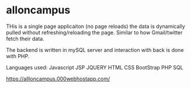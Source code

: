 # alloncampus
THis is a single page applicaiton (no page reloads) the data is dynamically pulled without refreshing/reloading the page. 
Similar to how Gmail/twitter fetch their data.

The backend is written in mySQL server and interaction with back is done with PHP.

Languages used:
Javascript
JSP
JQUERY
HTML
CSS
BootStrap
PHP
SQL


https://allloncampus.000webhostapp.com/
